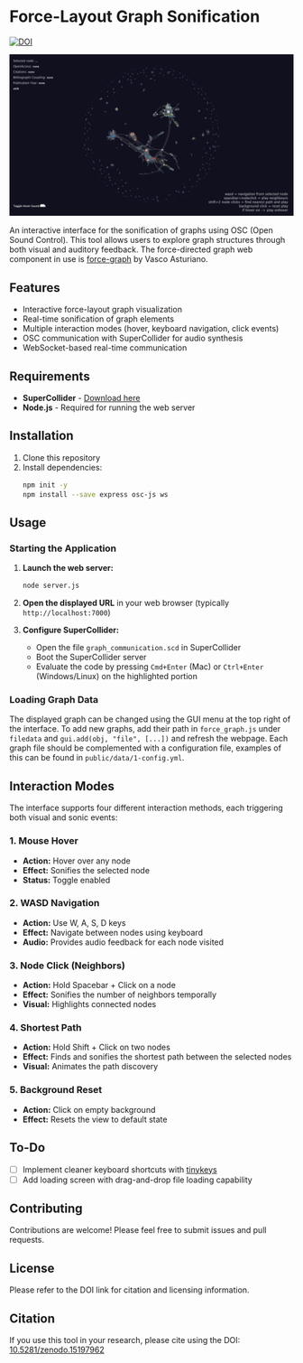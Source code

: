 # Force-Layout Graph Sonification

[![DOI](https://zenodo.org/badge/DOI/10.5281/zenodo.15197962.svg)](https://doi.org/10.5281/zenodo.15197962)

![Graph Interface Screenshot](graph-screen.png)

An interactive interface for the sonification of graphs using OSC (Open Sound Control). This tool allows users to explore graph structures through both visual and auditory feedback. The force-directed graph web component in use is [force-graph](https://github.com/vasturiano/force-graph) by Vasco Asturiano.

## Features

- Interactive force-layout graph visualization
- Real-time sonification of graph elements
- Multiple interaction modes (hover, keyboard navigation, click events)
- OSC communication with SuperCollider for audio synthesis
- WebSocket-based real-time communication

## Requirements

- **SuperCollider** - [Download here](https://supercollider.github.io/)
- **Node.js** - Required for running the web server
<!-- - **Modern web browser** - For the interactive interface -->

## Installation

1. Clone this repository
2. Install dependencies:
   ```bash
   npm init -y
   npm install --save express osc-js ws
   ```

## Usage

### Starting the Application

1. **Launch the web server:**
   ```bash
   node server.js
   ```
   
2. **Open the displayed URL** in your web browser (typically `http://localhost:7000`)

3. **Configure SuperCollider:**
   - Open the file `graph_communication.scd` in SuperCollider
   - Boot the SuperCollider server
   - Evaluate the code by pressing `Cmd+Enter` (Mac) or `Ctrl+Enter` (Windows/Linux) on the highlighted portion

### Loading Graph Data

<!-- Graphs can be loaded as JSON data in the `helpers.js` file. See `/data/correct_output.json` for an example of the proper JSON format. -->
The displayed graph can be changed using the GUI menu at the top right of the interface.
To add new graphs, add their path in `force_graph.js` under `filedata` and `gui.add(obj, "file", [...])` and refresh the webpage. Each graph file should be complemented with a configuration file, examples of this can be found in `public/data/1-config.yml`.

## Interaction Modes

The interface supports four different interaction methods, each triggering both visual and sonic events:

### 1. Mouse Hover
- **Action:** Hover over any node
- **Effect:** Sonifies the selected node
- **Status:** Toggle enabled

### 2. WASD Navigation
- **Action:** Use W, A, S, D keys
- **Effect:** Navigate between nodes using keyboard
- **Audio:** Provides audio feedback for each node visited

### 3. Node Click (Neighbors)
- **Action:** Hold Spacebar + Click on a node
- **Effect:** Sonifies the number of neighbors temporally
- **Visual:** Highlights connected nodes

### 4. Shortest Path
- **Action:** Hold Shift + Click on two nodes
- **Effect:** Finds and sonifies the shortest path between the selected nodes
- **Visual:** Animates the path discovery

### 5. Background Reset
- **Action:** Click on empty background
- **Effect:** Resets the view to default state

<!-- ## Technical Details

- **Frontend:** HTML5, CSS3, JavaScript (ES6+)
- **Backend:** Node.js with Express
- **Communication:** WebSocket for real-time updates, OSC for audio
- **Audio Engine:** SuperCollider
- **Graph Layout:** Force-directed layout algorithm -->

<!-- ## File Structure

```
├── server.js              # Main server file
├── helpers.js             # Graph data loader
├── graph_communication.scd # SuperCollider code
├── data/
│   └── correct_output.json # Example graph data
└── graph-screen.png       # Interface screenshot
``` -->

## To-Do

- [ ] Implement cleaner keyboard shortcuts with [tinykeys](https://jamiebuilds.github.io/tinykeys/)
- [ ] Add loading screen with drag-and-drop file loading capability

## Contributing

Contributions are welcome! Please feel free to submit issues and pull requests.

## License

Please refer to the DOI link for citation and licensing information.

## Citation

If you use this tool in your research, please cite using the DOI: [10.5281/zenodo.15197962](https://doi.org/10.5281/zenodo.15197962)